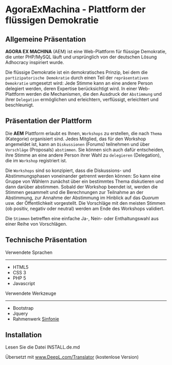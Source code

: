 AgoraExMachina - Plattform der flüssigen Demokratie
===

Allgemeine Präsentation
------------------------
**AGORA EX MACHINA** (AEM) ist eine Web-Plattform für flüssige Demokratie, die unter PHP/MySQL läuft und ursprünglich von der deutschen Lösung Adhocracy inspiriert wurde.

Die flüssige Demokratie ist ein demokratisches Prinzip, bei dem die `partizipatorische Demokratie` durch einen Teil der `repräsentativen Demokratie` umgesetzt wird: Jede Stimme kann an eine andere Person delegiert werden, deren Expertise berücksichtigt wird. In einer Web-Plattform werden die Mechanismen, die den Ausdruck der `Abstimmung` und ihrer `Delegation` ermöglichen und erleichtern, verflüssigt, erleichtert und beschleunigt.

Präsentation der Plattform
-----------------------------
Die **AEM** Plattform erlaubt es Ihnen, `Workshops` zu erstellen, die nach `Thema` (Kategorie) organisiert sind. Jedes Mitglied, das für den Workshop angemeldet ist, kann an `Diskussionen` (Forums) teilnehmen und über `Vorschläge` (Proposals) `abstimmen`. Sie können sich auch dafür entscheiden, ihre Stimme an eine andere Person ihrer Wahl zu `delegieren` (Delegation), die im `Workshop` registriert ist. 

Die `Workshops` sind so konzipiert, dass die Diskussions- und Abstimmungsphasen voneinander getrennt werden können: So kann eine Gruppe von Wählern zunächst über ein bestimmtes Thema diskutieren und dann darüber abstimmen. Sobald der Workshop beendet ist, werden die Stimmen gesammelt und die Berechnungen zur Teilnahme an der Abstimmung, zur Annahme der Abstimmung im Hinblick auf das *Quorum* usw. der Öffentlichkeit vorgestellt. Die Vorschläge mit den meisten Stimmen (ob positiv, negativ oder neutral) werden am Ende des Workshops validiert.

Die `Stimmen` betreffen eine einfache Ja-, Nein- oder Enthaltungswahl aus einer Reihe von Vorschlägen.

Technische Präsentation
---------------------------

Verwendete Sprachen
*********************
* HTML5
* CSS 3
* PHP 5
* Javascript


Verwendete Werkzeuge
*********************
* Bootstrap
* Jquery
* Rahmenwerk [Sinfonie](https://symfony.com/ "Link zur Sinfonie")
 

Installation
-----------------
Lesen Sie die Datei INSTALL.de.md

Übersetzt mit www.DeepL.com/Translator (kostenlose Version)